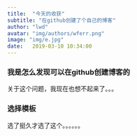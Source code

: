 ```yaml
---
title:  "今天的收获"
subtitle: "在github创建了个自己的博客"
author: "lwd"
avatar: "img/authors/wferr.png"
image: "img/e.jpg"
date:   2019-03-10 10:34:00
---
```


### 我是怎么发现可以在github创建博客的
关于这个问题，我现在也想不起来了。。。

### 选择模板
选了挺久才选了这个。。。。。。